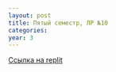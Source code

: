 ```yaml
---
layout: post
title: Пятый семестр, ЛР №10
categories: 
year: 3
---
```


[Ссылка на replit](https://replit.com/@sergey290601/sem5-lr10?v=1)
